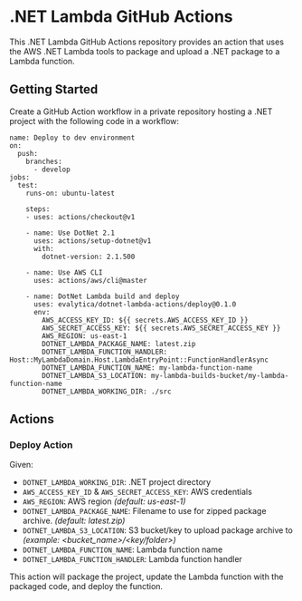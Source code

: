 # .NET Lambda GitHub Actions
This .NET Lambda GitHub Actions repository provides an action that uses the AWS .NET Lambda tools to package and upload a .NET package to a Lambda function.

## Getting Started

Create a GitHub Action workflow in a private repository hosting a .NET project with the following code in a workflow:

```
name: Deploy to dev environment
on:
  push:
    branches:
      - develop
jobs:
  test:
    runs-on: ubuntu-latest

    steps:
    - uses: actions/checkout@v1

    - name: Use DotNet 2.1
      uses: actions/setup-dotnet@v1
      with:
        dotnet-version: 2.1.500

    - name: Use AWS CLI
      uses: actions/aws/cli@master

    - name: DotNet Lambda build and deploy
      uses: evalytica/dotnet-lambda-actions/deploy@0.1.0
      env:
        AWS_ACCESS_KEY_ID: ${{ secrets.AWS_ACCESS_KEY_ID }}
        AWS_SECRET_ACCESS_KEY: ${{ secrets.AWS_SECRET_ACCESS_KEY }}
        AWS_REGION: us-east-1
        DOTNET_LAMBDA_PACKAGE_NAME: latest.zip
        DOTNET_LAMBDA_FUNCTION_HANDLER: Host::MyLambdaDomain.Host.LambdaEntryPoint::FunctionHandlerAsync
        DOTNET_LAMBDA_FUNCTION_NAME: my-lambda-function-name
        DOTNET_LAMBDA_S3_LOCATION: my-lambda-builds-bucket/my-lambda-function-name
        DOTNET_LAMBDA_WORKING_DIR: ./src
```

## Actions

### Deploy Action

Given:

* `DOTNET_LAMBDA_WORKING_DIR`: .NET project directory
* `AWS_ACCESS_KEY_ID` & `AWS_SECRET_ACCESS_KEY`: AWS credentials
* `AWS_REGION`: AWS region *(default: us-east-1)*
* `DOTNET_LAMBDA_PACKAGE_NAME`: Filename to use for zipped package archive. *(default: latest.zip)*
* `DOTNET_LAMBDA_S3_LOCATION`: S3 bucket/key to upload package archive to *(example: <bucket_name>/<key/folder>)*
* `DOTNET_LAMBDA_FUNCTION_NAME`: Lambda function name
* `DOTNET_LAMBDA_FUNCTION_HANDLER`: Lambda function handler

This action will package the project, update the Lambda function with the packaged code, and deploy the function.
